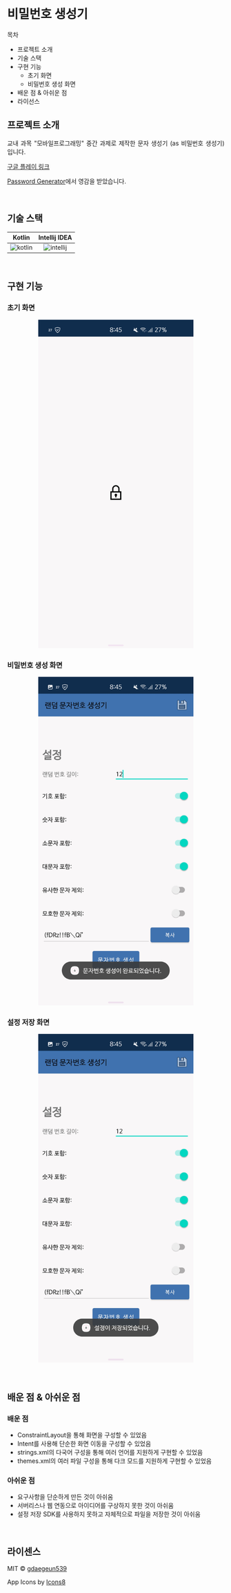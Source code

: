 # 비밀번호 생성기

목차
* 프로젝트 소개
* 기술 스택
* 구현 기능
	* 초기 화면
	* 비밀번호 생성 화면
* 배운 점 & 아쉬운 점
* 라이선스

## 프로젝트 소개

<p align="justify">
교내 과목 "모바일프로그래밍" 중간 과제로 제작한 문자 생성기 (as 비밀번호 생성기) 입니다.

[구글 플레이 링크](https://play.google.com/store/apps/details?id=kr.fndna.pw_generator)

[Password Generator](https://passwordsgenerator.net/)에서 영감을 받았습니다.
</p>

<br>

## 기술 스택

|  Kotlin   | Intellij IDEA |
|:---------:| :--------: |
| ![kotlin] | ![intellij] |

<br>

## 구현 기능

### 초기 화면

<p align="center">
<img src="/readme_assets/splash_screen.jpg" alt="complete_gen"/ width=360 >
</p>

### 비밀번호 생성 화면
<p align="center">
<img src="/readme_assets/complete_gen.jpg" alt="complete_gen"/ width=360 >
</p>

### 설정 저장 화면
<p align="center">
<img src="/readme_assets/save_config.jpg" alt="complete_gen"/ width=360 >
</p>

<br>

## 배운 점 & 아쉬운 점

### 배운 점
<p align="justify">

- ConstraintLayout을 통해 화면을 구성할 수 있었음
- Intent를 사용해 단순한 화면 이동을 구성할 수 있었음
- strings.xml의 다국어 구성을 통해 여러 언어를 지원하게 구현할 수 있었음
- themes.xml의 여러 파일 구성을 통해 다크 모드를 지원하게 구현할 수 있었음
</p>

### 아쉬운 점
<p align="justify">

- 요구사항을 단순하게 만든 것이 아쉬움
- 서버리스나 웹 연동으로 아이디어를 구상하지 못한 것이 아쉬움
- 설정 저장 SDK를 사용하지 못하고 자체적으로 파일을 저장한 것이 아쉬움
</p>

<br>

## 라이센스

MIT &copy; [gdaegeun539](mailto:gdaegeun539@gmail.com)

App Icons by [Icons8](https://icons8.com/)

<!-- Stack Icon Refernces -->

[kotlin]: https://upload.wikimedia.org/wikipedia/commons/0/06/Kotlin_Icon.svg 
[intellij]: https://resources.jetbrains.com/storage/products/company/brand/logos/IntelliJ_IDEA_icon.svg
